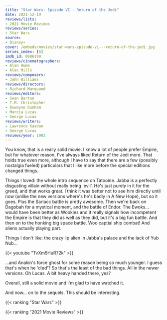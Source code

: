 ```yaml
---
title: "Star Wars: Episode VI - Return of the Jedi"
date: 2021-12-19
reviews/lists:
- 2021 Movie Reviews
reviews/series:
- Star Wars
source:
- Disney+
cover: /embeds/movies/star-wars-episode-vi---return-of-the-jedi.jpg
series_index: [6]
imdb_id: 0086190
reviews/cinematographers:
- Alan Hume
- Alec Mills
reviews/composers:
- John Williams
reviews/directors:
- Richard Marquand
reviews/editors:
- Sean Barton
- T.M. Christopher
- Duwayne Dunham
- Marcia Lucas
- George Lucas
reviews/writers:
- Lawrence Kasdan
- George Lucas
reviews/year: 1983
---
```

You know, that is a really solid movie. I know a lot of people prefer Empire, but for whatever reason, I've always liked Return of the Jedi more. That holds true even more, although I have to say that there are a few (possibly nostalgia fueled) particulars that I like more before the special editions changed things.

<!--more-->

Things I loved: the whole intro sequence on Tatooine. Jabba is a perfectly disgusting villain without really being 'evil'. He's just purely in it for the greed, and that works great. I think it was better not to see him directly until now (unlike the new versions where's he's badly in A New Hope), but so it goes. Plus the Sarlacc battle is pretty awesome. Then we're back on Dagobah for a mystical moment, and the battle of Endor. The Ewoks... would have been better as Wookies and it really signals how incompetent the Empire is that they did as well as they did, but it's a big fun battle. And then on to the honking big space battle. Woo captial ship combat! And aliens actually playing part. 

Things I don't like: the crazy lip alien in Jabba's palace and the lack of Yub Nub...

{{< youtube "TvXm5HuR72k" >}}

...and Anakin's force ghost for some reason being so much younger. I guess that's when he 'died'? So that's the least of the bad things. All in the newer versions. Oh Lucas. A bit heavy handed there, yes?

Overall, still a solid movie and I'm glad to have watched it.

And now... on to the sequels. This should be interesting. 

{{< ranking "Star Wars" >}}

{{< ranking "2021 Movie Reviews" >}}